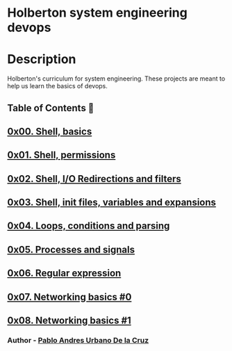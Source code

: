 # Holberton system engineering devops
# Description
Holberton's curriculum for system engineering. These projects are meant to help us learn the basics of devops.

## Table of Contents 📂
## [0x00. Shell, basics](https://github.com/paurbano/holberton-system_engineering-devops/tree/master/0x00-shell_basics "0x00. Shell, basics")
## [0x01. Shell, permissions](https://github.com/paurbano/holberton-system_engineering-devops/tree/master/0x01-shell_permissions "0x01. Shell, permissions")
## [0x02. Shell, I/O Redirections and filters](https://github.com/paurbano/holberton-system_engineering-devops/tree/master/0x02-shell_redirections)
## [0x03. Shell, init files, variables and expansions](https://github.com/paurbano/holberton-system_engineering-devops/tree/master/0x03-shell_variables_expansions)
## [0x04. Loops, conditions and parsing](https://github.com/paurbano/holberton-system_engineering-devops/tree/master/0x04-loops_conditions_and_parsing)
## [0x05. Processes and signals](https://github.com/paurbano/holberton-system_engineering-devops/tree/master/0x05-processes_and_signals)
## [0x06. Regular expression](https://github.com/paurbano/holberton-system_engineering-devops/tree/master/0x06-regular_expressions)
## [0x07. Networking basics #0](https://github.com/paurbano/holberton-system_engineering-devops/tree/master/0x07-networking_basics)
## [0x08. Networking basics #1](https://github.com/paurbano/holberton-system_engineering-devops/tree/master/0x08-networking_basics_2)


### Author - [Pablo Andres Urbano De la Cruz](1283@holbertonschool.com)